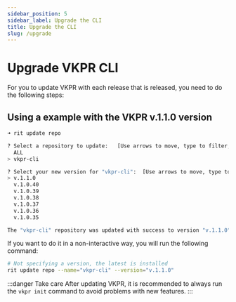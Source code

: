 ```yaml
---
sidebar_position: 5
sidebar_label: Upgrade the CLI
title: Upgrade the CLI
slug: /upgrade
---
```


# Upgrade VKPR CLI


For you to update VKPR with each release that is released, you need to do the following steps:

## Using a example with the VKPR v.1.1.0 version

```bash
➜ rit update repo

? Select a repository to update:   [Use arrows to move, type to filter, ? for more help]
  ALL
> vkpr-cli

? Select your new version for "vkpr-cli":  [Use arrows to move, type to filter]
> v.1.1.0
  v.1.0.40
  v.1.0.39
  v.1.0.38
  v.1.0.37
  v.1.0.36
  v.1.0.35

The "vkpr-cli" repository was updated with success to version "v.1.1.0"
```

If you want to do it in a non-interactive way, you will run the following command:

```bash
# Not specifying a version, the latest is installed
rit update repo --name="vkpr-cli" --version="v.1.1.0"
```

:::danger Take care
  After updating VKPR, it is recommended to always run the `vkpr init` command to avoid problems with new features.
:::